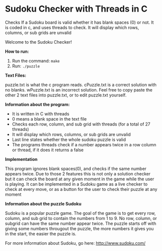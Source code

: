 # Sudoku Checker with Threads in C
Checks If a Sudoku board is valid whether it has blank spaces (0) or not. It is coded in c, and uses threads to check. It will display which rows, columns, or sub grids are unvalid

Welcome to the Sudoku Checker!

**How to run:**

1. Run the command:  ```make```
2. Run:  ```./puzzle```

**Text Files:**

puzzle.txt is what the c program reads.
cPuzzle.txt is a correct solution with no blanks.
wPuzzle.txt is an incorrect solution.
Feel free to copy paste the other 2 text files into puzzle.txt, or to edit puzzle.txt yourself.

**Information about the program:**

* It is written in C with threads
* 0 means a blank space in the text file
* Checks each row, column, and sub grid with threads (for a total of 27 threads)
* It will display which rows, columns, or sub grids are unvalid
* Last line states whether the whole sudoku puzzle is valid
* The programs threads check if a number appears twice in a row column or thread, if it does it returns a false

**Implementation**

This program ignores blank spaces(0), and checks if the same number appears twice. Due to those 2 features this is not only a solution checker but it can check the board at any given moment in the game while the user is playing. It can be implemented in a Sudoku game as a live checker to check at every move, or as a button for the user to check their puzzle at any moment

**Information about the puzzle Sudoku**

Sudoku is a popular puzzle game. The goal of the game is to get every row, column, and sub grid to contain the numbers from 1 to 9. No row, column, or subgrid can have the same number appear twice. The puzzle starts off with giving some numbers througout the puzzle, the more numbers it gives you in the start, the easier the puzzle is.

For more information about Sudoku, go here: http://www.sudoku.com/
